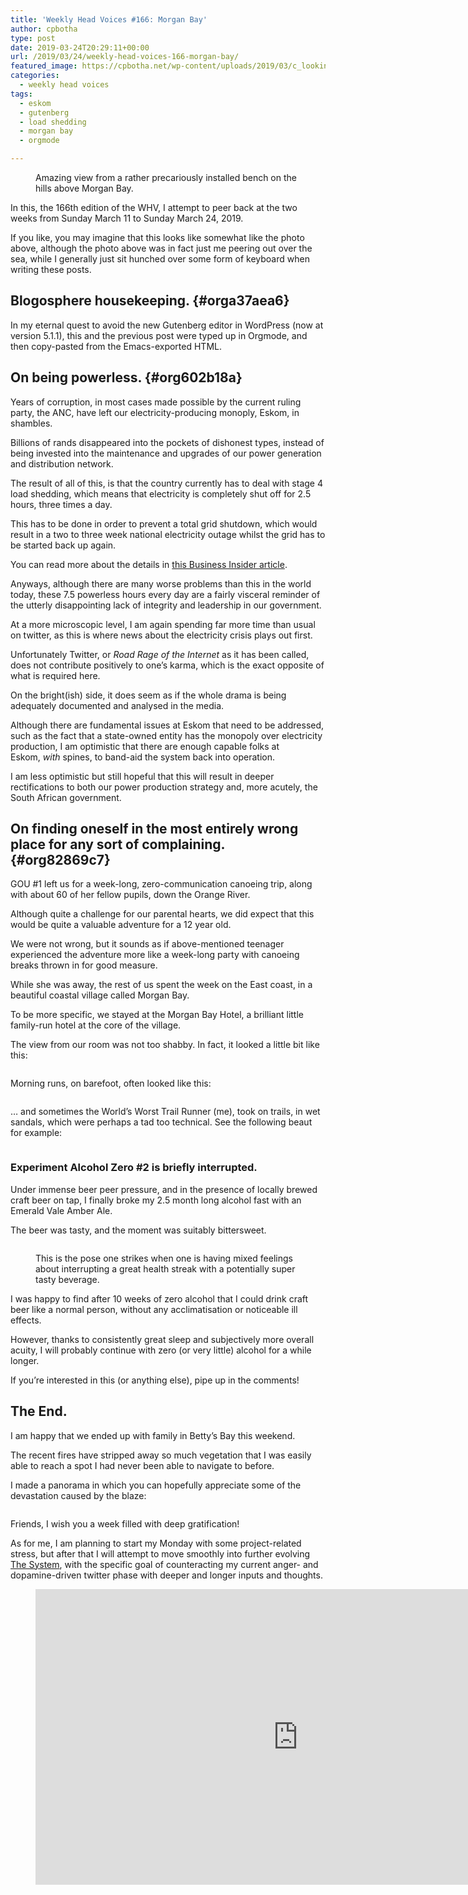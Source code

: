 ```yaml
---
title: 'Weekly Head Voices #166: Morgan Bay'
author: cpbotha
type: post
date: 2019-03-24T20:29:11+00:00
url: /2019/03/24/weekly-head-voices-166-morgan-bay/
featured_image: https://cpbotha.net/wp-content/uploads/2019/03/c_looking_out_for_you-1200x900.jpg
categories:
  - weekly head voices
tags:
  - eskom
  - gutenberg
  - load shedding
  - morgan bay
  - orgmode

---
```

<figure class="wp-block-image"><a href="https://cpbotha.net/wp-content/uploads/2019/03/c_looking_out_for_you.jpg" data-rel="lightbox-image-0" data-rl_title="" data-rl_caption="" title=""><img data-attachment-id="3482" data-permalink="https://cpbotha.net/2019/03/24/weekly-head-voices-166-morgan-bay/c_looking_out_for_you/" data-orig-file="https://cpbotha.net/wp-content/uploads/2019/03/c_looking_out_for_you.jpg" data-orig-size="4032,3024" data-comments-opened="1" data-image-meta="{&quot;aperture&quot;:&quot;1.8&quot;,&quot;credit&quot;:&quot;&quot;,&quot;camera&quot;:&quot;iPhone 8&quot;,&quot;caption&quot;:&quot;&quot;,&quot;created_timestamp&quot;:&quot;1553016621&quot;,&quot;copyright&quot;:&quot;&quot;,&quot;focal_length&quot;:&quot;3.99&quot;,&quot;iso&quot;:&quot;20&quot;,&quot;shutter_speed&quot;:&quot;0.00072886297376093&quot;,&quot;title&quot;:&quot;&quot;,&quot;orientation&quot;:&quot;1&quot;}" data-image-title="c_looking_out_for_you" data-image-description="" data-medium-file="https://cpbotha.net/wp-content/uploads/2019/03/c_looking_out_for_you-300x225.jpg" data-large-file="https://cpbotha.net/wp-content/uploads/2019/03/c_looking_out_for_you-1024x768.jpg" src="https://cpbotha.net/wp-content/uploads/2019/03/c_looking_out_for_you-1024x768.jpg" alt="" class="wp-image-3482" srcset="https://cpbotha.net/wp-content/uploads/2019/03/c_looking_out_for_you-1024x768.jpg 1024w, https://cpbotha.net/wp-content/uploads/2019/03/c_looking_out_for_you-300x225.jpg 300w, https://cpbotha.net/wp-content/uploads/2019/03/c_looking_out_for_you-768x576.jpg 768w, https://cpbotha.net/wp-content/uploads/2019/03/c_looking_out_for_you-1200x900.jpg 1200w" sizes="(max-width: 709px) 85vw, (max-width: 909px) 67vw, (max-width: 1362px) 62vw, 840px" /></a><figcaption>Amazing view from a rather precariously installed bench on the hills above Morgan Bay.</figcaption></figure> 

In this, the 166th edition of the WHV, I attempt to peer back at the two weeks from Sunday March 11 to Sunday March 24, 2019.

If you like, you may imagine that this looks like somewhat like the photo above, although the photo above was in fact just me peering out over the sea, while I generally just sit hunched over some form of keyboard when writing these posts.

## Blogosphere housekeeping. {#orga37aea6}

In my eternal quest to avoid the new Gutenberg editor in WordPress (now at version 5.1.1), this and the previous post were typed up in Orgmode, and then copy-pasted from the Emacs-exported HTML.

## On being powerless. {#org602b18a}

Years of corruption, in most cases made possible by the current ruling party, the ANC, have left our electricity-producing monoply, Eskom, in shambles.

Billions of rands disappeared into the pockets of dishonest types, instead of being invested into the maintenance and upgrades of our power generation and distribution network.

The result of all of this, is that the country currently has to deal with stage 4 load shedding, which means that electricity is completely shut off for 2.5 hours, three times a day.

This has to be done in order to prevent a total grid shutdown, which would result in a two to three week national electricity outage whilst the grid has to be started back up again.

You can read more about the details in&nbsp;[this Business Insider article][1].

Anyways, although there are many worse problems than this in the world today, these 7.5 powerless hours every day are a fairly visceral reminder of the utterly disappointing lack of integrity and leadership in our government.

At a more microscopic level, I am again spending far more time than usual on twitter, as this is where news about the electricity crisis plays out first.

Unfortunately Twitter, or&nbsp;_Road Rage of the Internet_&nbsp;as it has been called, does not contribute positively to one&#8217;s karma, which is the exact opposite of what is required here.

On the bright(ish) side, it does seem as if the whole drama is being adequately documented and analysed in the media.

Although there are fundamental issues at Eskom that need to be addressed, such as the fact that a state-owned entity has the monopoly over electricity production, I am optimistic that there are enough capable folks at Eskom,&nbsp;_with_&nbsp;spines, to band-aid the system back into operation.

I am less optimistic but still hopeful that this will result in deeper rectifications to both our power production strategy and, more acutely, the South African government.

## On finding oneself in the most entirely wrong place for any sort of complaining. {#org82869c7}

GOU #1 left us for a week-long, zero-communication canoeing trip, along with about 60 of her fellow pupils, down the Orange River.

Although quite a challenge for our parental hearts, we did expect that this would be quite a valuable adventure for a 12 year old.

We were not wrong, but it sounds as if above-mentioned teenager experienced the adventure more like a week-long party with canoeing breaks thrown in for good measure.

While she was away, the rest of us spent the week on the East coast, in a beautiful coastal village called Morgan Bay.

To be more specific, we stayed at the Morgan Bay Hotel, a brilliant little family-run hotel at the core of the village.

The view from our room was not too shabby. In fact, it looked a little bit like this:<figure class="wp-block-image"><a href="https://cpbotha.net/wp-content/uploads/2019/03/view_from_mbh_room.jpg" data-rel="lightbox-image-1" data-rl_title="" data-rl_caption="" title="">

<img data-attachment-id="3484" data-permalink="https://cpbotha.net/2019/03/24/weekly-head-voices-166-morgan-bay/view_from_mbh_room/" data-orig-file="https://cpbotha.net/wp-content/uploads/2019/03/view_from_mbh_room.jpg" data-orig-size="4032,3024" data-comments-opened="1" data-image-meta="{&quot;aperture&quot;:&quot;1.8&quot;,&quot;credit&quot;:&quot;&quot;,&quot;camera&quot;:&quot;iPhone 8&quot;,&quot;caption&quot;:&quot;&quot;,&quot;created_timestamp&quot;:&quot;1552672200&quot;,&quot;copyright&quot;:&quot;&quot;,&quot;focal_length&quot;:&quot;3.99&quot;,&quot;iso&quot;:&quot;20&quot;,&quot;shutter_speed&quot;:&quot;0.00079176563737134&quot;,&quot;title&quot;:&quot;&quot;,&quot;orientation&quot;:&quot;1&quot;}" data-image-title="view_from_mbh_room" data-image-description="" data-medium-file="https://cpbotha.net/wp-content/uploads/2019/03/view_from_mbh_room-300x225.jpg" data-large-file="https://cpbotha.net/wp-content/uploads/2019/03/view_from_mbh_room-1024x768.jpg" src="https://cpbotha.net/wp-content/uploads/2019/03/view_from_mbh_room-1024x768.jpg" alt="" class="wp-image-3484" srcset="https://cpbotha.net/wp-content/uploads/2019/03/view_from_mbh_room-1024x768.jpg 1024w, https://cpbotha.net/wp-content/uploads/2019/03/view_from_mbh_room-300x225.jpg 300w, https://cpbotha.net/wp-content/uploads/2019/03/view_from_mbh_room-768x576.jpg 768w, https://cpbotha.net/wp-content/uploads/2019/03/view_from_mbh_room-1200x900.jpg 1200w" sizes="(max-width: 709px) 85vw, (max-width: 909px) 67vw, (max-width: 1362px) 62vw, 840px" /></a></figure> 

Morning runs, on barefoot, often looked like this:<figure class="wp-block-image"><a href="https://cpbotha.net/wp-content/uploads/2019/03/morgan_bay_morning_run.jpg" data-rel="lightbox-image-2" data-rl_title="" data-rl_caption="" title="">

<img data-attachment-id="3485" data-permalink="https://cpbotha.net/2019/03/24/weekly-head-voices-166-morgan-bay/morgan_bay_morning_run/" data-orig-file="https://cpbotha.net/wp-content/uploads/2019/03/morgan_bay_morning_run.jpg" data-orig-size="4032,3024" data-comments-opened="1" data-image-meta="{&quot;aperture&quot;:&quot;1.8&quot;,&quot;credit&quot;:&quot;&quot;,&quot;camera&quot;:&quot;iPhone 8&quot;,&quot;caption&quot;:&quot;&quot;,&quot;created_timestamp&quot;:&quot;1552808503&quot;,&quot;copyright&quot;:&quot;&quot;,&quot;focal_length&quot;:&quot;3.99&quot;,&quot;iso&quot;:&quot;25&quot;,&quot;shutter_speed&quot;:&quot;0.00033300033300033&quot;,&quot;title&quot;:&quot;&quot;,&quot;orientation&quot;:&quot;1&quot;}" data-image-title="morgan_bay_morning_run" data-image-description="" data-medium-file="https://cpbotha.net/wp-content/uploads/2019/03/morgan_bay_morning_run-300x225.jpg" data-large-file="https://cpbotha.net/wp-content/uploads/2019/03/morgan_bay_morning_run-1024x768.jpg" src="https://cpbotha.net/wp-content/uploads/2019/03/morgan_bay_morning_run-1024x768.jpg" alt="" class="wp-image-3485" srcset="https://cpbotha.net/wp-content/uploads/2019/03/morgan_bay_morning_run-1024x768.jpg 1024w, https://cpbotha.net/wp-content/uploads/2019/03/morgan_bay_morning_run-300x225.jpg 300w, https://cpbotha.net/wp-content/uploads/2019/03/morgan_bay_morning_run-768x576.jpg 768w, https://cpbotha.net/wp-content/uploads/2019/03/morgan_bay_morning_run-1200x900.jpg 1200w" sizes="(max-width: 709px) 85vw, (max-width: 909px) 67vw, (max-width: 1362px) 62vw, 840px" /></a></figure> 

… and sometimes the World&#8217;s Worst Trail Runner (me), took on trails, in wet sandals, which were perhaps a tad too technical. See the following beaut for example:<figure class="wp-block-image"><a href="https://cpbotha.net/wp-content/uploads/2019/03/morgan_bay_run_too_technical.jpg" data-rel="lightbox-image-3" data-rl_title="" data-rl_caption="" title="">

<img data-attachment-id="3486" data-permalink="https://cpbotha.net/2019/03/24/weekly-head-voices-166-morgan-bay/morgan_bay_run_too_technical/" data-orig-file="https://cpbotha.net/wp-content/uploads/2019/03/morgan_bay_run_too_technical.jpg" data-orig-size="4032,3024" data-comments-opened="1" data-image-meta="{&quot;aperture&quot;:&quot;1.8&quot;,&quot;credit&quot;:&quot;&quot;,&quot;camera&quot;:&quot;iPhone 8&quot;,&quot;caption&quot;:&quot;&quot;,&quot;created_timestamp&quot;:&quot;1552979686&quot;,&quot;copyright&quot;:&quot;&quot;,&quot;focal_length&quot;:&quot;3.99&quot;,&quot;iso&quot;:&quot;20&quot;,&quot;shutter_speed&quot;:&quot;0.0005&quot;,&quot;title&quot;:&quot;&quot;,&quot;orientation&quot;:&quot;1&quot;}" data-image-title="morgan_bay_run_too_technical" data-image-description="" data-medium-file="https://cpbotha.net/wp-content/uploads/2019/03/morgan_bay_run_too_technical-300x225.jpg" data-large-file="https://cpbotha.net/wp-content/uploads/2019/03/morgan_bay_run_too_technical-1024x768.jpg" src="https://cpbotha.net/wp-content/uploads/2019/03/morgan_bay_run_too_technical-1024x768.jpg" alt="" class="wp-image-3486" srcset="https://cpbotha.net/wp-content/uploads/2019/03/morgan_bay_run_too_technical-1024x768.jpg 1024w, https://cpbotha.net/wp-content/uploads/2019/03/morgan_bay_run_too_technical-300x225.jpg 300w, https://cpbotha.net/wp-content/uploads/2019/03/morgan_bay_run_too_technical-768x576.jpg 768w, https://cpbotha.net/wp-content/uploads/2019/03/morgan_bay_run_too_technical-1200x900.jpg 1200w" sizes="(max-width: 709px) 85vw, (max-width: 909px) 67vw, (max-width: 1362px) 62vw, 840px" /></a></figure> 

### Experiment Alcohol Zero #2 is briefly interrupted.

Under immense beer peer pressure, and in the presence of locally brewed craft beer on tap, I finally broke my 2.5 month long alcohol fast with an Emerald Vale Amber Ale.

The beer was tasty, and the moment was suitably bittersweet.<figure class="wp-block-image"><a href="https://cpbotha.net/wp-content/uploads/2019/03/emerald_vale_amber_ale.jpg" data-rel="lightbox-image-4" data-rl_title="" data-rl_caption="" title="">

<img data-attachment-id="3487" data-permalink="https://cpbotha.net/2019/03/24/weekly-head-voices-166-morgan-bay/emerald_vale_amber_ale/" data-orig-file="https://cpbotha.net/wp-content/uploads/2019/03/emerald_vale_amber_ale.jpg" data-orig-size="768,1024" data-comments-opened="1" data-image-meta="{&quot;aperture&quot;:&quot;0&quot;,&quot;credit&quot;:&quot;&quot;,&quot;camera&quot;:&quot;&quot;,&quot;caption&quot;:&quot;&quot;,&quot;created_timestamp&quot;:&quot;0&quot;,&quot;copyright&quot;:&quot;&quot;,&quot;focal_length&quot;:&quot;0&quot;,&quot;iso&quot;:&quot;0&quot;,&quot;shutter_speed&quot;:&quot;0&quot;,&quot;title&quot;:&quot;&quot;,&quot;orientation&quot;:&quot;0&quot;}" data-image-title="emerald_vale_amber_ale" data-image-description="" data-medium-file="https://cpbotha.net/wp-content/uploads/2019/03/emerald_vale_amber_ale-225x300.jpg" data-large-file="https://cpbotha.net/wp-content/uploads/2019/03/emerald_vale_amber_ale-768x1024.jpg" src="https://cpbotha.net/wp-content/uploads/2019/03/emerald_vale_amber_ale-768x1024.jpg" alt="" class="wp-image-3487" srcset="https://cpbotha.net/wp-content/uploads/2019/03/emerald_vale_amber_ale.jpg 768w, https://cpbotha.net/wp-content/uploads/2019/03/emerald_vale_amber_ale-225x300.jpg 225w" sizes="(max-width: 709px) 85vw, (max-width: 909px) 67vw, (max-width: 984px) 61vw, (max-width: 1362px) 45vw, 600px" /></a><figcaption>This is the pose one strikes when one is having mixed feelings about interrupting a great health streak with a potentially super tasty beverage.</figcaption></figure> 

I was happy to find after 10 weeks of zero alcohol that I could drink craft beer like a normal person, without any acclimatisation or noticeable ill effects.

However, thanks to consistently great sleep and subjectively more overall acuity, I will probably continue with zero (or very little) alcohol for a while longer.

If you&#8217;re interested in this (or anything else), pipe up in the comments!

## The End.

I am happy that we ended up with family in Betty&#8217;s Bay this weekend.

The recent fires have stripped away so much vegetation that I was easily able to reach a spot I had never been able to navigate to before.

I made a panorama in which you can hopefully appreciate some of the devastation caused by the blaze:<figure class="wp-block-image"><a href="https://cpbotha.net/wp-content/uploads/2019/03/bettys_burnt_pano.jpg" data-rel="lightbox-image-5" data-rl_title="" data-rl_caption="" title="">

<img data-attachment-id="3489" data-permalink="https://cpbotha.net/2019/03/24/weekly-head-voices-166-morgan-bay/bettys_burnt_pano/" data-orig-file="https://cpbotha.net/wp-content/uploads/2019/03/bettys_burnt_pano.jpg" data-orig-size="12928,3892" data-comments-opened="1" data-image-meta="{&quot;aperture&quot;:&quot;1.8&quot;,&quot;credit&quot;:&quot;&quot;,&quot;camera&quot;:&quot;iPhone 8&quot;,&quot;caption&quot;:&quot;&quot;,&quot;created_timestamp&quot;:&quot;1553421538&quot;,&quot;copyright&quot;:&quot;&quot;,&quot;focal_length&quot;:&quot;3.99&quot;,&quot;iso&quot;:&quot;25&quot;,&quot;shutter_speed&quot;:&quot;0.00020798668885191&quot;,&quot;title&quot;:&quot;&quot;,&quot;orientation&quot;:&quot;1&quot;}" data-image-title="bettys_burnt_pano" data-image-description="" data-medium-file="https://cpbotha.net/wp-content/uploads/2019/03/bettys_burnt_pano-300x90.jpg" data-large-file="https://cpbotha.net/wp-content/uploads/2019/03/bettys_burnt_pano-1024x308.jpg" src="https://cpbotha.net/wp-content/uploads/2019/03/bettys_burnt_pano-1024x308.jpg" alt="" class="wp-image-3489" srcset="https://cpbotha.net/wp-content/uploads/2019/03/bettys_burnt_pano-1024x308.jpg 1024w, https://cpbotha.net/wp-content/uploads/2019/03/bettys_burnt_pano-300x90.jpg 300w, https://cpbotha.net/wp-content/uploads/2019/03/bettys_burnt_pano-768x231.jpg 768w, https://cpbotha.net/wp-content/uploads/2019/03/bettys_burnt_pano-1200x361.jpg 1200w" sizes="(max-width: 709px) 85vw, (max-width: 909px) 67vw, (max-width: 1362px) 62vw, 840px" /></a></figure> 

Friends, I wish you a week filled with deep gratification!

As for me, I am planning to start my Monday with some project-related stress, but after that I will attempt to move smoothly into further evolving [The System][2], with the specific goal of counteracting my current anger- and dopamine-driven twitter phase with deeper and longer inputs and thoughts.<figure class="wp-block-embed-youtube wp-block-embed is-type-video is-provider-youtube wp-embed-aspect-4-3 wp-has-aspect-ratio"> 

<div class="wp-block-embed__wrapper">
  <span class="embed-youtube" style="text-align:center; display: block;"><iframe class='youtube-player' type='text/html' width='840' height='473' src='https://www.youtube.com/embed/brZ_WBEzw6E?version=3&#038;rel=1&#038;fs=1&#038;autohide=2&#038;showsearch=0&#038;showinfo=1&#038;iv_load_policy=1&#038;wmode=transparent' allowfullscreen='true' style='border:0;'></iframe></span>
</div></figure>

 [1]: https://www.businessinsider.co.za/6-quick-fixes-that-can-save-south-africa-from-more-load-shedding-2019-3
 [2]: /2019/01/06/the-2018-to-2019-transition-post/#evolve-the-system

